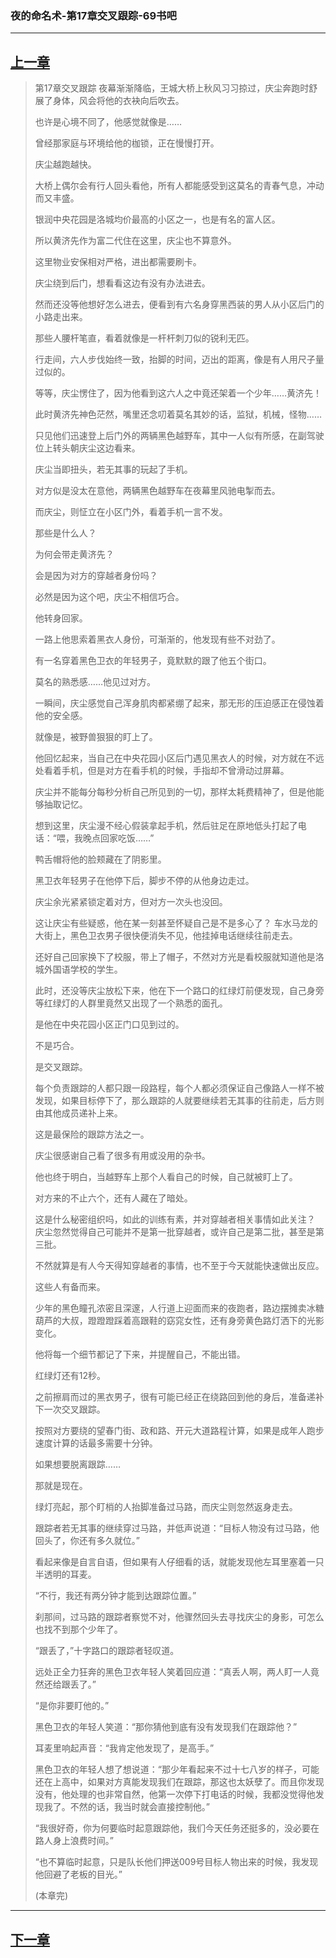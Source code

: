 ### 夜的命名术-第17章交叉跟踪-69书吧

--------
[上一章](./440b9cbeec8165d04c46e7fe3ebc5491.md)
--------


>
>
>
>第17章交叉跟踪
>夜幕渐渐降临，王城大桥上秋风习习掠过，庆尘奔跑时舒展了身体，风会将他的衣袂向后吹去。
>
>也许是心境不同了，他感觉就像是……
>
>曾经那家庭与环境给他的枷锁，正在慢慢打开。
>
>庆尘越跑越快。
>
>大桥上偶尔会有行人回头看他，所有人都能感受到这莫名的青春气息，冲动而又丰盛。
>
>银润中央花园是洛城均价最高的小区之一，也是有名的富人区。
>
>所以黄济先作为富二代住在这里，庆尘也不算意外。
>
>这里物业安保相对严格，进出都需要刷卡。
>
>庆尘绕到后门，想看看这边有没有办法进去。
>
>然而还没等他想好怎么进去，便看到有六名身穿黑西装的男人从小区后门的小路走出来。
>
>那些人腰杆笔直，看着就像是一杆杆刺刀似的锐利无匹。
>
>行走间，六人步伐始终一致，抬脚的时间，迈出的距离，像是有人用尺子量过似的。
>
>等等，庆尘愣住了，因为他看到这六人之中竟还架着一个少年……黄济先！
>
>此时黄济先神色茫然，嘴里还念叨着莫名其妙的话，监狱，机械，怪物……
>
>只见他们迅速登上后门外的两辆黑色越野车，其中一人似有所感，在副驾驶位上转头朝庆尘这边看来。
>
>庆尘当即扭头，若无其事的玩起了手机。
>
>对方似是没太在意他，两辆黑色越野车在夜幕里风驰电掣而去。
>
>而庆尘，则怔立在小区门外，看着手机一言不发。
>
>那些是什么人？
>
>为何会带走黄济先？
>
>会是因为对方的穿越者身份吗？
>
>必然是因为这个吧，庆尘不相信巧合。
>
>他转身回家。
>
>一路上他思索着黑衣人身份，可渐渐的，他发现有些不对劲了。
>
>有一名穿着黑色卫衣的年轻男子，竟默默的跟了他五个街口。
>
>莫名的熟悉感……他见过对方。
>
>一瞬间，庆尘感觉自己浑身肌肉都紧绷了起来，那无形的压迫感正在侵蚀着他的安全感。
>
>就像是，被野兽狠狠的盯上了。
>
>他回忆起来，当自己在中央花园小区后门遇见黑衣人的时候，对方就在不远处看着手机，但是对方在看手机的时候，手指却不曾滑动过屏幕。
>
>庆尘并不能每分每秒分析自己所见到的一切，那样太耗费精神了，但是他能够抽取记忆。
>
>想到这里，庆尘漫不经心假装拿起手机，然后驻足在原地低头打起了电话：“喂，我晚点回家吃饭……”
>
>鸭舌帽将他的脸颊藏在了阴影里。
>
>黑卫衣年轻男子在他停下后，脚步不停的从他身边走过。
>
>庆尘余光紧紧锁定着对方，但对方一次头也没回。
>
>这让庆尘有些疑惑，他在某一刻甚至怀疑自己是不是多心了？
>车水马龙的大街上，黑色卫衣男子很快便消失不见，他挂掉电话继续往前走去。
>
>还好自己回家换下了校服，带上了帽子，不然对方光是看校服就知道他是洛城外国语学校的学生。
>
>此时，还没等庆尘放松下来，他在下一个路口的红绿灯前便发现，自己身旁等红绿灯的人群里竟然又出现了一个熟悉的面孔。
>
>是他在中央花园小区正门口见到过的。
>
>不是巧合。
>
>是交叉跟踪。
>
>每个负责跟踪的人都只跟一段路程，每个人都必须保证自己像路人一样不被发现，如果目标停下了，那么跟踪的人就要继续若无其事的往前走，后方则由其他成员递补上来。
>
>这是最保险的跟踪方法之一。
>
>庆尘很感谢自己看了很多有用或没用的杂书。
>
>他也终于明白，当越野车上那个人看自己的时候，自己就被盯上了。
>
>对方来的不止六个，还有人藏在了暗处。
>
>这是什么秘密组织吗，如此的训练有素，并对穿越者相关事情如此关注？
>庆尘忽然觉得自己可能并不是第一批穿越者，或许自己是第二批，甚至是第三批。
>
>不然就算是有人今天得知穿越者的事情，也不至于今天就能快速做出反应。
>
>这些人有备而来。
>
>少年的黑色瞳孔浓密且深邃，人行道上迎面而来的夜跑者，路边摆摊卖冰糖葫芦的大叔，蹬蹬蹬踩着高跟鞋的窈窕女性，还有身旁黄色路灯洒下的光影变化。
>
>他将每一个细节都记了下来，并提醒自己，不能出错。
>
>红绿灯还有12秒。
>
>之前擦肩而过的黑衣男子，很有可能已经正在绕路回到他的身后，准备递补下一次交叉跟踪。
>
>按照对方要绕的望春门街、政和路、开元大道路程计算，如果是成年人跑步速度计算的话最多需要十分钟。
>
>如果想要脱离跟踪……
>
>那就是现在。
>
>绿灯亮起，那个盯梢的人抬脚准备过马路，而庆尘则忽然返身走去。
>
>跟踪者若无其事的继续穿过马路，并低声说道：“目标人物没有过马路，他回头了，你还有多久就位。”
>
>看起来像是自言自语，但如果有人仔细看的话，就能发现他左耳里塞着一只半透明的耳麦。
>
>“不行，我还有两分钟才能到达跟踪位置。”
>
>刹那间，过马路的跟踪者察觉不对，他骤然回头去寻找庆尘的身影，可怎么也找不到那个少年了。
>
>“跟丢了，”十字路口的跟踪者轻叹道。
>
>远处正全力狂奔的黑色卫衣年轻人笑着回应道：“真丢人啊，两人盯一人竟然还给跟丢了。”
>
>“是你非要盯他的。”
>
>黑色卫衣的年轻人笑道：“那你猜他到底有没有发现我们在跟踪他？”
>
>耳麦里响起声音：“我肯定他发现了，是高手。”
>
>黑色卫衣的年轻人想了想说道：“那少年看起来不过十七八岁的样子，可能还在上高中，如果对方真能发现我们在跟踪，那这也太妖孽了。而且你发现没有，他处理的也非常自然，他第一次停下打电话的时候，我都没觉得他发现我了。不然的话，我当时就会直接控制他。”
>
>“我很好奇，你为何要临时起意跟踪他，我们今天任务还挺多的，没必要在路人身上浪费时间。”
>
>“也不算临时起意，只是队长他们押送009号目标人物出来的时候，我发现他回避了老板的目光。”
>
>(本章完)
>
>

--------
[下一章](./d538441a066a82eae72d6686f3415c8c.md)
--------
